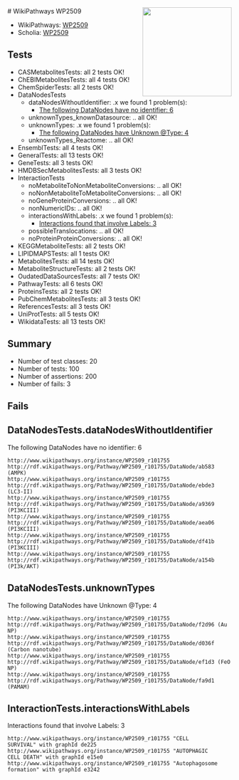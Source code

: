 <img style="float: right; width: 200px" src="https://upload.wikimedia.org/wikipedia/commons/thumb/8/83/Wplogo_with_text_500.png/640px-Wplogo_with_text_500.png" />
# WikiPathways WP2509

* WikiPathways: [WP2509](https://new.wikipathways.org/pathways/WP2509)
* Scholia: [WP2509](https://scholia.toolforge.org/wikipathways/WP2509)
## Tests
* CASMetabolitesTests: all 2 tests OK!
* ChEBIMetabolitesTests: all 4 tests OK!
* ChemSpiderTests: all 2 tests OK!
* DataNodesTests
    * dataNodesWithoutIdentifier: .x we found 1 problem(s):
        * [The following DataNodes have no identifier: 6](#d2d32fa5)
    * unknownTypes_knownDatasource: .. all OK!
    * unknownTypes: .x we found 1 problem(s):
        * [The following DataNodes have Unknown @Type: 4](#839973e2)
    * unknownTypes_Reactome: .. all OK!
* EnsemblTests: all 4 tests OK!
* GeneralTests: all 13 tests OK!
* GeneTests: all 3 tests OK!
* HMDBSecMetabolitesTests: all 3 tests OK!
* InteractionTests
    * noMetaboliteToNonMetaboliteConversions: .. all OK!
    * noNonMetaboliteToMetaboliteConversions: .. all OK!
    * noGeneProteinConversions: .. all OK!
    * nonNumericIDs: .. all OK!
    * interactionsWithLabels: .x we found 1 problem(s):
        * [Interactions found that involve Labels: 3](#630d267a)
    * possibleTranslocations: .. all OK!
    * noProteinProteinConversions: .. all OK!
* KEGGMetaboliteTests: all 2 tests OK!
* LIPIDMAPSTests: all 1 tests OK!
* MetabolitesTests: all 14 tests OK!
* MetaboliteStructureTests: all 2 tests OK!
* OudatedDataSourcesTests: all 7 tests OK!
* PathwayTests: all 6 tests OK!
* ProteinsTests: all 2 tests OK!
* PubChemMetabolitesTests: all 3 tests OK!
* ReferencesTests: all 3 tests OK!
* UniProtTests: all 5 tests OK!
* WikidataTests: all 13 tests OK!


## Summary

* Number of test classes: 20
* Number of tests: 100
* Number of assertions: 200
* Number of fails: 3

## Fails

<a name="d2d32fa5" />

## DataNodesTests.dataNodesWithoutIdentifier

The following DataNodes have no identifier: 6
```
http://www.wikipathways.org/instance/WP2509_r101755 http://rdf.wikipathways.org/Pathway/WP2509_r101755/DataNode/ab583 (AMPK)
http://www.wikipathways.org/instance/WP2509_r101755 http://rdf.wikipathways.org/Pathway/WP2509_r101755/DataNode/ebde3 (LC3-II)
http://www.wikipathways.org/instance/WP2509_r101755 http://rdf.wikipathways.org/Pathway/WP2509_r101755/DataNode/a9369 (PI3KCIII)
http://www.wikipathways.org/instance/WP2509_r101755 http://rdf.wikipathways.org/Pathway/WP2509_r101755/DataNode/aea06 (PI3KCIII)
http://www.wikipathways.org/instance/WP2509_r101755 http://rdf.wikipathways.org/Pathway/WP2509_r101755/DataNode/df41b (PI3KCIII)
http://www.wikipathways.org/instance/WP2509_r101755 http://rdf.wikipathways.org/Pathway/WP2509_r101755/DataNode/a154b (PI3k/AKT)
```

<a name="839973e2" />

## DataNodesTests.unknownTypes

The following DataNodes have Unknown @Type: 4
```
http://www.wikipathways.org/instance/WP2509_r101755 http://rdf.wikipathways.org/Pathway/WP2509_r101755/DataNode/f2d96 (Au NP)
http://www.wikipathways.org/instance/WP2509_r101755 http://rdf.wikipathways.org/Pathway/WP2509_r101755/DataNode/d036f (Carbon nanotube)
http://www.wikipathways.org/instance/WP2509_r101755 http://rdf.wikipathways.org/Pathway/WP2509_r101755/DataNode/ef1d3 (FeO NP)
http://www.wikipathways.org/instance/WP2509_r101755 http://rdf.wikipathways.org/Pathway/WP2509_r101755/DataNode/fa9d1 (PAMAM)
```

<a name="630d267a" />

## InteractionTests.interactionsWithLabels

Interactions found that involve Labels: 3
```
http://www.wikipathways.org/instance/WP2509_r101755 "CELL
SURVIVAL" with graphId de225
http://www.wikipathways.org/instance/WP2509_r101755 "AUTOPHAGIC
CELL DEATH" with graphId e15e0
http://www.wikipathways.org/instance/WP2509_r101755 "Autophagosome formation" with graphId e3242
```

